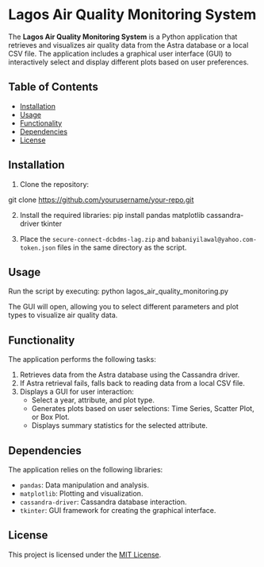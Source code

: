 # Lagos Air Quality Monitoring System

The **Lagos Air Quality Monitoring System** is a Python application that retrieves and visualizes air quality data from the Astra database or a local CSV file. The application includes a graphical user interface (GUI) to interactively select and display different plots based on user preferences.

## Table of Contents

- [Installation](#installation)
- [Usage](#usage)
- [Functionality](#functionality)
- [Dependencies](#dependencies)
- [License](#license)

## Installation

1. Clone the repository:

git clone https://github.com/yourusername/your-repo.git



2. Install the required libraries:
pip install pandas matplotlib cassandra-driver tkinter



3. Place the `secure-connect-dcbdms-lag.zip` and `babaniyilawal@yahoo.com-token.json` files in the same directory as the script.

## Usage

Run the script by executing:
python lagos_air_quality_monitoring.py




The GUI will open, allowing you to select different parameters and plot types to visualize air quality data.

## Functionality

The application performs the following tasks:

1. Retrieves data from the Astra database using the Cassandra driver.
2. If Astra retrieval fails, falls back to reading data from a local CSV file.
3. Displays a GUI for user interaction:
   - Select a year, attribute, and plot type.
   - Generates plots based on user selections: Time Series, Scatter Plot, or Box Plot.
   - Displays summary statistics for the selected attribute.

## Dependencies

The application relies on the following libraries:

- `pandas`: Data manipulation and analysis.
- `matplotlib`: Plotting and visualization.
- `cassandra-driver`: Cassandra database interaction.
- `tkinter`: GUI framework for creating the graphical interface.

## License

This project is licensed under the [MIT License](LICENSE).

